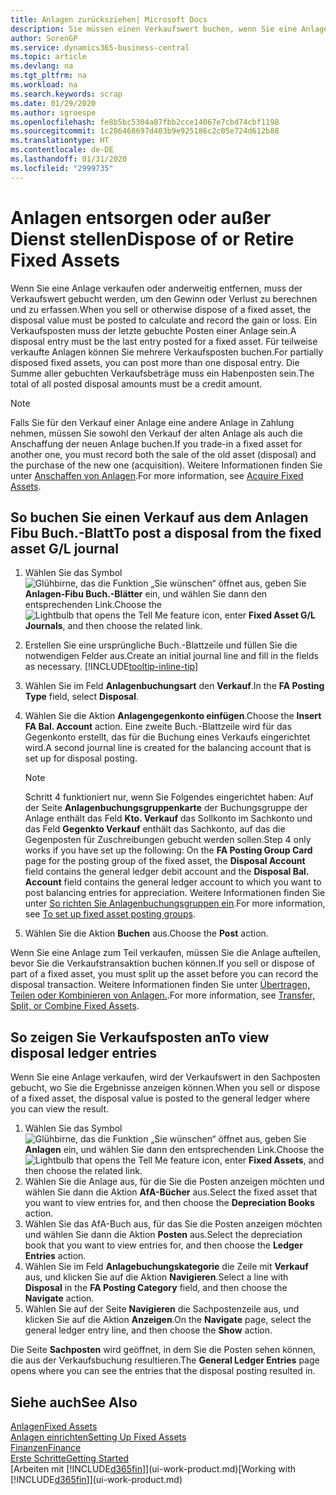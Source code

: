 ```yaml
---
title: Anlagen zurücksziehen| Microsoft Docs
description: Sie müssen einen Verkaufswert buchen, wenn Sie eine Anlage verkaufen oder ausrangieren, die storniert werden sollten.
author: SorenGP
ms.service: dynamics365-business-central
ms.topic: article
ms.devlang: na
ms.tgt_pltfrm: na
ms.workload: na
ms.search.keywords: scrap
ms.date: 01/29/2020
ms.author: sgroespe
ms.openlocfilehash: fe8b5bc5304a87fbb2cce14067e7cbd74cbf1198
ms.sourcegitcommit: 1c286468697d403b9e925186c2c05e724d612b88
ms.translationtype: HT
ms.contentlocale: de-DE
ms.lasthandoff: 01/31/2020
ms.locfileid: "2999735"
---
```

# <a name="dispose-of-or-retire-fixed-assets"></a><span data-ttu-id="07ebc-103">Anlagen entsorgen oder außer Dienst stellen</span><span class="sxs-lookup"><span data-stu-id="07ebc-103">Dispose of or Retire Fixed Assets</span></span>
<span data-ttu-id="07ebc-104">Wenn Sie eine Anlage verkaufen oder anderweitig entfernen, muss der Verkaufswert gebucht werden, um den Gewinn oder Verlust zu berechnen und zu erfassen.</span><span class="sxs-lookup"><span data-stu-id="07ebc-104">When you sell or otherwise dispose of a fixed asset, the disposal value must be posted to calculate and record the gain or loss.</span></span> <span data-ttu-id="07ebc-105">Ein Verkaufsposten muss der letzte gebuchte Posten einer Anlage sein.</span><span class="sxs-lookup"><span data-stu-id="07ebc-105">A disposal entry must be the last entry posted for a fixed asset.</span></span> <span data-ttu-id="07ebc-106">Für teilweise verkaufte Anlagen können Sie mehrere Verkaufsposten buchen.</span><span class="sxs-lookup"><span data-stu-id="07ebc-106">For partially disposed fixed assets, you can post more than one disposal entry.</span></span> <span data-ttu-id="07ebc-107">Die Summe aller gebuchten Verkaufsbeträge muss ein Habenposten sein.</span><span class="sxs-lookup"><span data-stu-id="07ebc-107">The total of all posted disposal amounts must be a credit amount.</span></span>  

> [!NOTE]  
>   <span data-ttu-id="07ebc-108">Falls Sie für den Verkauf einer Anlage eine andere Anlage in Zahlung nehmen, müssen Sie sowohl den Verkauf der alten Anlage als auch die Anschaffung der neuen Anlage buchen.</span><span class="sxs-lookup"><span data-stu-id="07ebc-108">If you trade-in a fixed asset for another one, you must record both the sale of the old asset (disposal) and the purchase of the new one (acquisition).</span></span> <span data-ttu-id="07ebc-109">Weitere Informationen finden Sie unter [Anschaffen von Anlagen](fa-how-acquire.md).</span><span class="sxs-lookup"><span data-stu-id="07ebc-109">For more information, see [Acquire Fixed Assets](fa-how-acquire.md).</span></span>  

## <a name="to-post-a-disposal-from-the-fixed-asset-gl-journal"></a><span data-ttu-id="07ebc-110">So buchen Sie einen Verkauf aus dem Anlagen Fibu Buch.-Blatt</span><span class="sxs-lookup"><span data-stu-id="07ebc-110">To post a disposal from the fixed asset G/L journal</span></span>
1. <span data-ttu-id="07ebc-111">Wählen Sie das Symbol ![Glühbirne, das die Funktion „Sie wünschen“ öffnet](media/ui-search/search_small.png "Was möchten Sie tun?") aus, geben Sie **Anlagen-Fibu Buch.-Blätter** ein, und wählen Sie dann den entsprechenden Link.</span><span class="sxs-lookup"><span data-stu-id="07ebc-111">Choose the ![Lightbulb that opens the Tell Me feature](media/ui-search/search_small.png "Tell me what you want to do") icon, enter **Fixed Asset G/L Journals**, and then choose the related link.</span></span>  
2. <span data-ttu-id="07ebc-112">Erstellen Sie eine ursprüngliche Buch.-Blattzeile und füllen Sie die notwendigen Felder aus.</span><span class="sxs-lookup"><span data-stu-id="07ebc-112">Create an initial journal line and fill in the fields as necessary.</span></span> [!INCLUDE[tooltip-inline-tip](includes/tooltip-inline-tip_md.md)]  
3. <span data-ttu-id="07ebc-113">Wählen Sie im Feld **Anlagenbuchungsart** den **Verkauf**.</span><span class="sxs-lookup"><span data-stu-id="07ebc-113">In the **FA Posting Type** field, select **Disposal**.</span></span>  
4. <span data-ttu-id="07ebc-114">Wählen Sie die Aktion **Anlagengegenkonto einfügen**.</span><span class="sxs-lookup"><span data-stu-id="07ebc-114">Choose the **Insert FA Bal. Account** action.</span></span> <span data-ttu-id="07ebc-115">Eine zweite Buch.-Blattzeile wird für das Gegenkonto erstellt, das für die Buchung eines Verkaufs eingerichtet wird.</span><span class="sxs-lookup"><span data-stu-id="07ebc-115">A second journal line is created for the balancing account that is set up for disposal posting.</span></span>  

    > [!NOTE]  
    >   <span data-ttu-id="07ebc-116">Schritt 4 funktioniert nur, wenn Sie Folgendes eingerichtet haben: Auf der Seite **Anlagenbuchungsgruppenkarte** der Buchungsgruppe der Anlage enthält das Feld **Kto. Verkauf** das Sollkonto im Sachkonto und das Feld **Gegenkto Verkauf** enthält das Sachkonto, auf das die Gegenposten für Zuschreibungen gebucht werden sollen.</span><span class="sxs-lookup"><span data-stu-id="07ebc-116">Step 4 only works if you have set up the following: On the **FA Posting Group Card** page for the posting group of the fixed asset, the **Disposal Account** field contains the general ledger debit account and the **Disposal Bal. Account** field contains the general ledger account to which you want to post balancing entries for appreciation.</span></span> <span data-ttu-id="07ebc-117">Weitere Informationen finden Sie unter [So richten Sie Anlagenbuchungsgruppen ein](fa-how-setup-general.md#to-set-up-fixed-asset-posting-groups).</span><span class="sxs-lookup"><span data-stu-id="07ebc-117">For more information, see [To set up fixed asset posting groups](fa-how-setup-general.md#to-set-up-fixed-asset-posting-groups).</span></span>  
5. <span data-ttu-id="07ebc-118">Wählen Sie die Aktion **Buchen** aus.</span><span class="sxs-lookup"><span data-stu-id="07ebc-118">Choose the **Post** action.</span></span>  

<span data-ttu-id="07ebc-119">Wenn Sie eine Anlage zum Teil verkaufen, müssen Sie die Anlage aufteilen, bevor Sie die Verkaufstransaktion buchen können.</span><span class="sxs-lookup"><span data-stu-id="07ebc-119">If you sell or dispose of part of a fixed asset, you must split up the asset before you can record the disposal transaction.</span></span> <span data-ttu-id="07ebc-120">Weitere Informationen finden Sie unter [Übertragen, Teilen oder Kombinieren von Anlagen.](fa-how-trans-split-combine.md).</span><span class="sxs-lookup"><span data-stu-id="07ebc-120">For more information, see [Transfer, Split, or Combine Fixed Assets](fa-how-trans-split-combine.md).</span></span>  

## <a name="to-view-disposal-ledger-entries"></a><span data-ttu-id="07ebc-121">So zeigen Sie Verkaufsposten an</span><span class="sxs-lookup"><span data-stu-id="07ebc-121">To view disposal ledger entries</span></span>
<span data-ttu-id="07ebc-122">Wenn Sie eine Anlage verkaufen, wird der Verkaufswert in den Sachposten gebucht, wo Sie die Ergebnisse anzeigen können.</span><span class="sxs-lookup"><span data-stu-id="07ebc-122">When you sell or dispose of a fixed asset, the disposal value is posted to the general ledger where you can view the result.</span></span>  

1. <span data-ttu-id="07ebc-123">Wählen Sie das Symbol ![Glühbirne, das die Funktion „Sie wünschen“ öffnet](media/ui-search/search_small.png "Was möchten Sie tun?") aus, geben Sie **Anlagen** ein, und wählen Sie dann den entsprechenden Link.</span><span class="sxs-lookup"><span data-stu-id="07ebc-123">Choose the ![Lightbulb that opens the Tell Me feature](media/ui-search/search_small.png "Tell me what you want to do") icon, enter **Fixed Assets**, and then choose the related link.</span></span>  
2. <span data-ttu-id="07ebc-124">Wählen Sie die Anlage aus, für die Sie die Posten anzeigen möchten und wählen Sie dann die Aktion **AfA-Bücher** aus.</span><span class="sxs-lookup"><span data-stu-id="07ebc-124">Select the fixed asset that you want to view entries for, and then choose the **Depreciation Books** action.</span></span>  
3. <span data-ttu-id="07ebc-125">Wählen Sie das AfA-Buch aus, für das Sie die Posten anzeigen möchten und wählen Sie dann die Aktion **Posten** aus.</span><span class="sxs-lookup"><span data-stu-id="07ebc-125">Select the depreciation book that you want to view entries for, and then choose the **Ledger Entries** action.</span></span>  
4. <span data-ttu-id="07ebc-126">Wählen Sie im Feld **Anlagebuchungskategorie** die Zeile mit **Verkauf** aus, und klicken Sie auf die Aktion **Navigieren**.</span><span class="sxs-lookup"><span data-stu-id="07ebc-126">Select a line with **Disposal** in the **FA Posting Category** field, and then choose the **Navigate** action.</span></span>  
5. <span data-ttu-id="07ebc-127">Wählen Sie auf der Seite **Navigieren** die Sachpostenzeile aus, und klicken Sie auf die Aktion **Anzeigen**.</span><span class="sxs-lookup"><span data-stu-id="07ebc-127">On the **Navigate** page, select the general ledger entry line, and then choose the **Show** action.</span></span>  

<span data-ttu-id="07ebc-128">Die Seite **Sachposten** wird geöffnet, in dem Sie die Posten sehen können, die aus der Verkaufsbuchung resultieren.</span><span class="sxs-lookup"><span data-stu-id="07ebc-128">The **General Ledger Entries** page opens where you can see the entries that the disposal posting resulted in.</span></span>  

## <a name="see-also"></a><span data-ttu-id="07ebc-129">Siehe auch</span><span class="sxs-lookup"><span data-stu-id="07ebc-129">See Also</span></span>
[<span data-ttu-id="07ebc-130">Anlagen</span><span class="sxs-lookup"><span data-stu-id="07ebc-130">Fixed Assets</span></span>](fa-manage.md)  
[<span data-ttu-id="07ebc-131">Anlagen einrichten</span><span class="sxs-lookup"><span data-stu-id="07ebc-131">Setting Up Fixed Assets</span></span>](fa-setup.md)  
[<span data-ttu-id="07ebc-132">Finanzen</span><span class="sxs-lookup"><span data-stu-id="07ebc-132">Finance</span></span>](finance.md)  
[<span data-ttu-id="07ebc-133">Erste Schritte</span><span class="sxs-lookup"><span data-stu-id="07ebc-133">Getting Started</span></span>](product-get-started.md)  
<span data-ttu-id="07ebc-134">[Arbeiten mit [!INCLUDE[d365fin](includes/d365fin_md.md)]](ui-work-product.md)</span><span class="sxs-lookup"><span data-stu-id="07ebc-134">[Working with [!INCLUDE[d365fin](includes/d365fin_md.md)]](ui-work-product.md)</span></span>
